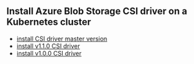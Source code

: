 ## Install Azure Blob Storage CSI driver on a Kubernetes cluster

 - [install CSI driver master version](./install-csi-driver-master.md)
 - [install v1.1.0 CSI driver](./install-csi-driver-v1.1.0.md)
 - [install v1.0.0 CSI driver](./install-csi-driver-v1.0.0.md)
